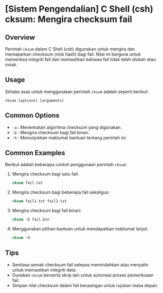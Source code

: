 # [Sistem Pengendalian] C Shell (csh) cksum: Mengira checksum fail

## Overview
Perintah `cksum` dalam C Shell (csh) digunakan untuk mengira dan memaparkan checksum (nilai hash) bagi fail. Nilai ini berguna untuk memeriksa integriti fail dan memastikan bahawa fail tidak telah diubah atau rosak.

## Usage
Sintaks asas untuk menggunakan perintah `cksum` adalah seperti berikut:

```
cksum [options] [arguments]
```

## Common Options
- `-a` : Menentukan algoritma checksum yang digunakan.
- `-b` : Mengira checksum bagi fail binari.
- `-h` : Menunjukkan maklumat bantuan tentang perintah ini.

## Common Examples
Berikut adalah beberapa contoh penggunaan perintah `cksum`:

1. Mengira checksum bagi satu fail:
   ```csh
   cksum fail.txt
   ```

2. Mengira checksum bagi beberapa fail sekaligus:
   ```csh
   cksum fail1.txt fail2.txt
   ```

3. Mengira checksum bagi fail binari:
   ```csh
   cksum -b fail.bin
   ```

4. Menggunakan pilihan bantuan untuk mendapatkan maklumat lanjut:
   ```csh
   cksum -h
   ```

## Tips
- Sentiasa semak checksum fail selepas memindahkan atau menyalin untuk memastikan integriti data.
- Gunakan `cksum` berserta skrip lain untuk automasi proses pemeriksaan fail.
- Simpan nilai checksum dalam fail berasingan untuk rujukan masa depan.